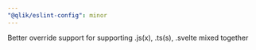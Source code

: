 ```yaml
---
"@qlik/eslint-config": minor
---
```


Better override support for supporting .js(x), .ts(s), .svelte mixed together

